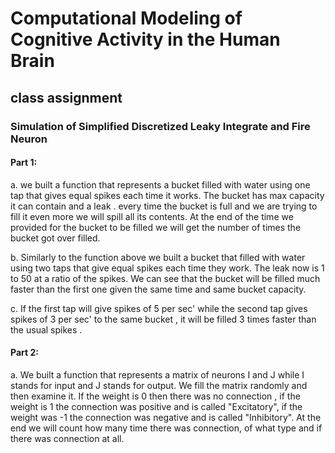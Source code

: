 # Computational Modeling of Cognitive Activity in the Human Brain
## class assignment
### Simulation of Simplified Discretized Leaky Integrate and Fire Neuron
#### Part 1:
a.	we built a function that represents a bucket filled with water using one  tap that gives equal spikes each time it works. The bucket has max capacity it can contain and a leak . every time the bucket is full and we are trying to fill it even more we will spill all its contents. At the end of the time we provided for the bucket to be filled we will get the number of times the bucket got over filled.

b.	Similarly to the function above we built a bucket that filled with water using two taps that give equal spikes each time they work. The leak now is 1 to 50 at a ratio of the spikes. We can see that the bucket will be filled much faster than the first one given the same time and same bucket capacity. 

c.	If the first tap will give spikes of 5 per sec' while the second tap gives spikes of 3 per sec'  to the same bucket , it will be filled 3 times faster than the usual spikes .
#### Part 2:
a.	We built a function that represents a matrix of neurons I and J while I stands for input and J stands for output. We fill the matrix randomly and then examine it. If the weight is 0 then there was no connection , if the weight is 1 the connection was positive and is called "Excitatory", if the weight was -1 the connection was negative and is called "Inhibitory".  At the end we will count how many time there was connection, of what type and if there was connection at all.
